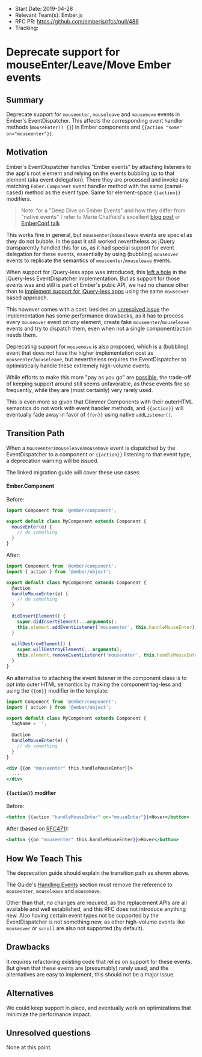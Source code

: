 - Start Date: 2019-04-28
- Relevant Team(s): Ember.js
- RFC PR: https://github.com/emberjs/rfcs/pull/486
- Tracking: 

# Deprecate support for mouseEnter/Leave/Move Ember events

## Summary

Deprecate support for `mouseenter`, `mouseleave` and `mousemove` events in Ember's EventDispatcher. This affects
the corresponding event handler methods (`mouseEnter() {}`) in Ember components and 
`{{action "some" on="mouseenter"}}`. 

## Motivation

Ember's EventDispatcher handles "Ember events" by attaching listeners to the app's root element
and relying on the events bubbling up to that element (aka event delegation). There they 
are processed and invoke any matching `Ember.Component` event handler method with 
the same (camel-cased) method as the event type. Same for element-space `{{action}}` 
modifiers.

> Note: for a "Deep Dive on Ember Events" and how they differ from "native events" I refer to 
Marie Chatfield's excellent 
[blog post](https://medium.com/square-corner-blog/deep-dive-on-ember-events-cf684fd3b808)
or [EmberConf talk](https://youtu.be/G9hXjjHFJVs)

This works fine in general, but `mouseenter`/`mouseleave` events are special as they do
not bubble. In the past it still worked nevertheless as jQuery transparently handled this
for us, as it had special support for event delegation for these events, essentially by using 
(bubbling) `mouseover` events to replicate the semantics of `mouseenter`/`mouseleave` events.

When support for jQuery-less apps was introduced, this [left a hole](https://github.com/emberjs/ember.js/issues/16591)
in the jQuery-less EventDispatcher implementation. But as support for those events was and
still is part of Ember's pubic API, we had no chance other than to [implement support
for jQuery-less apps](https://github.com/emberjs/ember.js/pull/16603) using the same 
`mouseover` based approach.

This however comes with a cost: besides an [unresolved issue](https://github.com/emberjs/ember.js/issues/17228)
the implementation has some performance drawbacks, as it has to process every `mouseover` event on 
*any* element, create fake `mouseenter`/`mouseleave` events and try to dispatch them, even when 
not a single component/action needs them.  

Deprecating support for `mousemove` is also proposed, which is a (bubbling) event that does not have the higher 
implementation cost as `mouseenter`/`mouseleave`, but nevertheless requires the EventDispatcher to optimistically handle
these extremely high-volume events.

While efforts to make this more "pay as you go" are [possible](https://github.com/emberjs/ember.js/pull/17911), 
the trade-off of keeping support around still seems unfavorable, as these events fire so
frequently, while they are (most certainly) very rarely used.

This is even more so given that Glimmer Components with their outerHTML semantics do not 
work with event handler methods, and `{{action}}` will eventually fade away in favor of
`{{on}}` using native `addListener()`.

## Transition Path

When a `mouseenter`/`mouseleave`/`mousemove` event is dispatched by the EventDispatcher to a component
or `{{action}}` listening to that event type, a deprecation warning will be issued.

The linked migration guide will cover these use cases:

#### Ember.Component

Before:

```js
import Component from '@ember/component';

export default class MyComponent extends Component {
  mouseEnter(e) {
    // do something
  }
}
```

After:

```js
import Component from '@ember/component';
import { action } from '@ember/object';

export default class MyComponent extends Component {
  @action
  handleMouseEnter(e) {
    // do something
  }
  
  didInsertElement() {
    super.didInsertElement(...arguments);
    this.element.addEventListener('mouseenter', this.handleMouseEnter);
  }
  
  willDestroyElement() {
    super.willDestroyElement(...arguments);
    this.element.removeEventListener('mouseenter', this.handleMouseEnter);
  }
}
```

An alternative to attaching the event listener in the component class is to opt into outer HTML semantics by making the
component tag-less and using the `{{on}}` modifier in the template:

```js
import Component from '@ember/component';
import { action } from '@ember/object';

export default class MyComponent extends Component {
  tagName = '';
  
  @action
  handleMouseEnter(e) {
    // do something
  }
}
```

```hbs
<div {{on "mouseenter" this.handleMouseEnter}}>
  ...
</div>
```

#### `{{action}}` modifier

Before:

```hbs
<button {{action "handleMouseEnter" on="mouseEnter"}}>Hover</button>
```

After (based on [RFC471](https://github.com/emberjs/rfcs/blob/master/text/0471-on-modifier.md)):

```hbs
<button {{on "mouseenter" this.handleMouseEnter}}>Hover</button>
```

## How We Teach This

The deprecation guide should explain the transition path as shown above.

The Guide's [Handling Events](https://guides.emberjs.com/release/components/handling-events/#toc_event-names)
section must remove the reference to `mouseenter`, `mouseleave` and `mousemove`.

Other than that, no changes are required, as the replacement APIs are all available and
well established, and this RFC does not introduce anything new. Also having certain event
types not be supported by the EventDispatcher is not something new, as other high-volume
events like `mouseover` or `scroll` are also not supported (by default).

## Drawbacks

It requires refactoring existing code that relies on support for these events. But given that
these events are (presumably) rarely used, and the alternatives are easy to implement, this
should not be a major issue.

## Alternatives

We could keep support in place, and eventually work on optimizations that minimize the 
performance impact.

## Unresolved questions

None at this point.
